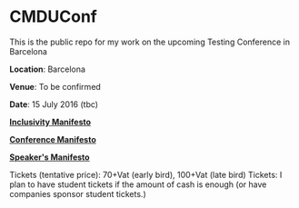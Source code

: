 # CMDUConf
This is the public repo for my work on the upcoming Testing Conference in Barcelona

**Location**: Barcelona

**Venue**: To be confirmed

**Date**: 15 July 2016 (tbc)

[**Inclusivity Manifesto**](https://github.com/wolffan/CMDUConf/blob/master/inclusivityManifesto.md)

[**Conference Manifesto**](https://github.com/wolffan/CMDUConf/blob/master/conference_manifeso.md)

[**Speaker's Manifesto**](https://github.com/wolffan/CMDUConf/blob/master/speakers_manifeso.md)

Tickets (tentative price): 70+Vat (early bird), 100+Vat (late bird)
Tickets: I plan to have student tickets if the amount of cash is enough (or have companies sponsor student tickets.)
